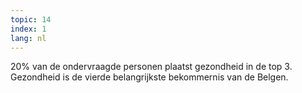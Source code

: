 ```yaml
---
topic: 14
index: 1
lang: nl
---
```

20% van de ondervraagde personen plaatst gezondheid in de top 3. Gezondheid is
de vierde belangrijkste bekommernis van de Belgen.


